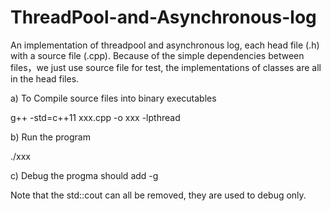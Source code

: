 # ThreadPool-and-Asynchronous-log
An implementation of threadpool and asynchronous log, each head file (.h) with a source file (.cpp). Because of the simple dependencies between files，we just use source file for test, the implementations of classes are all in the head files.

a) To Compile source files into binary executables

g++ -std=c++11 xxx.cpp -o xxx -lpthread

b) Run the program

./xxx

c) Debug the progma should add -g

Note that the std::cout can all be removed, they are used to debug only.

